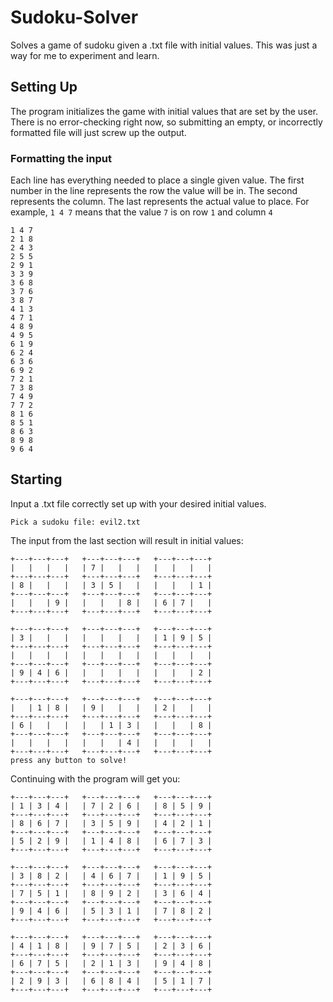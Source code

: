 # Sudoku-Solver
Solves a game of sudoku given a .txt file with initial values. This was just a way for me to experiment and learn.

## Setting Up
The program initializes the game with initial values that are set by the user. There is no error-checking right now, so submitting an empty, or incorrectly formatted file will just screw up the output. 

### Formatting the input
Each line has everything needed to place a single given value. The first number in the line represents the row the value will be in. The second represents the column. The last represents the actual value to place. For example, `1 4 7` means that the value `7` is on row `1` and column `4`
```
1 4 7
2 1 8
2 4 3
2 5 5
2 9 1
3 3 9
3 6 8
3 7 6
3 8 7
4 1 3
4 7 1
4 8 9
4 9 5
6 1 9
6 2 4
6 3 6
6 9 2
7 2 1
7 3 8
7 4 9
7 7 2
8 1 6
8 5 1
8 6 3
8 9 8
9 6 4
```

## Starting
Input a .txt file correctly set up with your desired initial values.
```
Pick a sudoku file: evil2.txt
```

The input from the last section will result in initial values:
```
+---+---+---+   +---+---+---+   +---+---+---+
|   |   |   |   | 7 |   |   |   |   |   |   |
+---+---+---+   +---+---+---+   +---+---+---+
| 8 |   |   |   | 3 | 5 |   |   |   |   | 1 |
+---+---+---+   +---+---+---+   +---+---+---+
|   |   | 9 |   |   |   | 8 |   | 6 | 7 |   |
+---+---+---+   +---+---+---+   +---+---+---+

+---+---+---+   +---+---+---+   +---+---+---+
| 3 |   |   |   |   |   |   |   | 1 | 9 | 5 |
+---+---+---+   +---+---+---+   +---+---+---+
|   |   |   |   |   |   |   |   |   |   |   |
+---+---+---+   +---+---+---+   +---+---+---+
| 9 | 4 | 6 |   |   |   |   |   |   |   | 2 |
+---+---+---+   +---+---+---+   +---+---+---+

+---+---+---+   +---+---+---+   +---+---+---+
|   | 1 | 8 |   | 9 |   |   |   | 2 |   |   |
+---+---+---+   +---+---+---+   +---+---+---+
| 6 |   |   |   |   | 1 | 3 |   |   |   | 8 |
+---+---+---+   +---+---+---+   +---+---+---+
|   |   |   |   |   |   | 4 |   |   |   |   |
+---+---+---+   +---+---+---+   +---+---+---+
press any button to solve!
```

Continuing with the program will get you:
```
+---+---+---+   +---+---+---+   +---+---+---+
| 1 | 3 | 4 |   | 7 | 2 | 6 |   | 8 | 5 | 9 |
+---+---+---+   +---+---+---+   +---+---+---+
| 8 | 6 | 7 |   | 3 | 5 | 9 |   | 4 | 2 | 1 |
+---+---+---+   +---+---+---+   +---+---+---+
| 5 | 2 | 9 |   | 1 | 4 | 8 |   | 6 | 7 | 3 |
+---+---+---+   +---+---+---+   +---+---+---+

+---+---+---+   +---+---+---+   +---+---+---+
| 3 | 8 | 2 |   | 4 | 6 | 7 |   | 1 | 9 | 5 |
+---+---+---+   +---+---+---+   +---+---+---+
| 7 | 5 | 1 |   | 8 | 9 | 2 |   | 3 | 6 | 4 |
+---+---+---+   +---+---+---+   +---+---+---+
| 9 | 4 | 6 |   | 5 | 3 | 1 |   | 7 | 8 | 2 |
+---+---+---+   +---+---+---+   +---+---+---+

+---+---+---+   +---+---+---+   +---+---+---+
| 4 | 1 | 8 |   | 9 | 7 | 5 |   | 2 | 3 | 6 |
+---+---+---+   +---+---+---+   +---+---+---+
| 6 | 7 | 5 |   | 2 | 1 | 3 |   | 9 | 4 | 8 |
+---+---+---+   +---+---+---+   +---+---+---+
| 2 | 9 | 3 |   | 6 | 8 | 4 |   | 5 | 1 | 7 |
+---+---+---+   +---+---+---+   +---+---+---+
```
